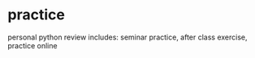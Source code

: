 # practice
personal python review
includes: seminar practice, after class exercise, practice online
